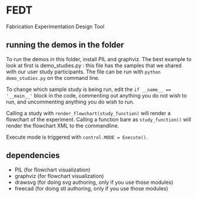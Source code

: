 # FEDT
Fabrication Experimentation Design Tool

## running the demos in the folder

To run the demos in this folder, install PIL and graphviz. The best example to look at first is demo_studies.py : this file has the samples that we shared with our user study participants. The file can be run with `python demo_studies.py` on the command line.

To change which sample study is being run, edit the `if __name__ == '__main__'` block in the code, commenting out anything you do not wish to run, and uncommenting anything you do wish to run.

Calling a study with `render_flowchart(study_function)` will render a flowchart of the experiment. Calling a function bare as `study_function()` will render the flowchart XML to the commandline.

Execute mode is triggered with `control.MODE = Execute()`.

## dependencies

* PIL (for flowchart visualization)
* graphviz (for flowchart visualization)
* drawsvg (for doing svg authoring, only if you use those modules)
* freecad (for doing stl authoring, only if you use those modules)
